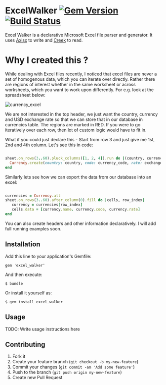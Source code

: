 # ExcelWalker [![Gem Version](https://badge.fury.io/rb/excel_walker.png)](http://badge.fury.io/rb/excel_walker) [![Build Status](https://secure.travis-ci.org/shadabahmed/excel_walker.png)](https://secure.travis-ci.org/shadabahmed/excel_walker)

Excel Walker is a declarative Microsoft Excel file parser and generator. It uses [Axlsx](https://github.com/randym/axlsx) to write and [Creek](https://github.com/pythonicrubyist/creek) to read.

# Why I created this ?

While dealing with Excel files recently, I noticed that excel files are never a set of homogenous data, which you can iterate over directly. Rather there are regions of interest whether in the same worksheet or across worksheets, which you want to work upon differently. For e.g. look at the spreadsheet below:

![currency_excel](https://cloud.githubusercontent.com/assets/830679/2937625/d333658e-d8bf-11e3-9619-658e20c425a0.png)

We are not interested in the top header, we just want the country, currency and USD exchange rate so that we can store that in our database in currencies table. The regions are marked in RED. If you were to go iteratively over each row, then lot of custom logic would have to fit in.

What if you could just declare this - Start from row 3 and just give me 1st, 2nd and 4th column. Let's see this in code:

````ruby

sheet.on_rows(3..60).pluck_columns([1, 2, 4]).run do |(country, currency_code, exchange_rate)|
  Currency.create(country: country, code: currency_code, rate: exchange_rate)
end

````

Similarly lets see how we can export the data from our database into an excel:

```ruby

currencies = Currency.all
sheet.on_rows(3..60).after_column(0).fill do |cells, row_index|
   currency = currencies[row_index]
   cells.data = [currency.name. currency.code, currency.rate]
end

```
You can also create headers and other information declaratively. I will add full running examples soon.

## Installation

Add this line to your application's Gemfile:

    gem 'excel_walker'

And then execute:

    $ bundle

Or install it yourself as:

    $ gem install excel_walker

## Usage

TODO: Write usage instructions here

## Contributing

1. Fork it
2. Create your feature branch (`git checkout -b my-new-feature`)
3. Commit your changes (`git commit -am 'Add some feature'`)
4. Push to the branch (`git push origin my-new-feature`)
5. Create new Pull Request
